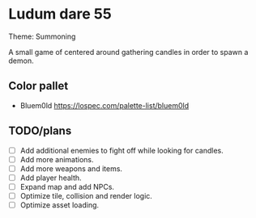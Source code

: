 # Ludum dare 55

Theme: Summoning

A small game of centered around gathering candles in order to spawn a demon.


## Color pallet
- Bluem0ld https://lospec.com/palette-list/bluem0ld


## TODO/plans
- [ ] Add additional enemies to fight off while looking for candles.
- [ ] Add more animations.
- [ ] Add more weapons and items.
- [ ] Add player health.
- [ ] Expand map and add NPCs.
- [ ] Optimize tile, collision and render logic.
- [ ] Optimize asset loading.